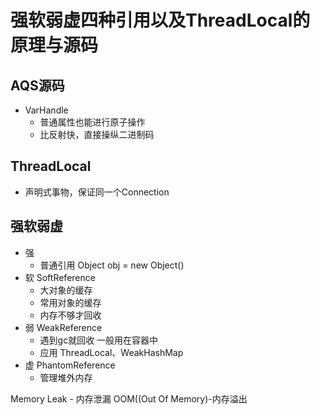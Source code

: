 # 强软弱虚四种引用以及ThreadLocal的原理与源码

## AQS源码

- VarHandle
  - 普通属性也能进行原子操作
  - 比反射快，直接操纵二进制码


## ThreadLocal

- 声明式事物，保证同一个Connection

## 强软弱虚

- 强 
  - 普通引用 Object obj = new Object()
- 软 SoftReference
  - 大对象的缓存
  - 常用对象的缓存
  - 内存不够才回收
- 弱 WeakReference
  - 遇到gc就回收 一般用在容器中
  - 应用 ThreadLocal、WeakHashMap
- 虚 PhantomReference
  - 管理堆外内存 

Memory Leak - 内存泄漏
OOM((Out Of Memory)-内存溢出